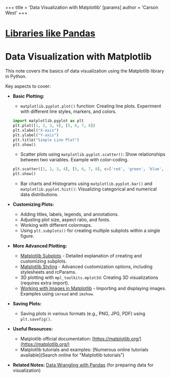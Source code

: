 +++
 title = 'Data Visualization with Matplotlib'
[params]
	author = 'Carson West'
+++
# [Libraries like Pandas](./../libraries-like-pandas/)
# Data Visualization with Matplotlib

This note covers the basics of data visualization using the Matplotlib library in Python.

Key aspects to cover:

* **Basic Plotting:**
    * `matplotlib.pyplot.plot()` function:  Creating line plots.  Experiment with different line styles, markers, and colors.
    ```python
    import matplotlib.pyplot as plt
    plt.plot([1, 2, 3, 4], [5, 6, 7, 8])
    plt.xlabel("X-axis")
    plt.ylabel("Y-axis")
    plt.title("Simple Line Plot")
    plt.show()
    ```
    * Scatter plots using `matplotlib.pyplot.scatter()`: Show relationships between two variables.  Example with color-coding.
    ```python
    plt.scatter([1, 2, 3, 4], [5, 6, 7, 8], c=['red', 'green', 'blue', 'yellow'])
    plt.show()
    ```
    * Bar charts and Histograms using `matplotlib.pyplot.bar()` and `matplotlib.pyplot.hist()`: Visualizing categorical and numerical data distributions.

* **Customizing Plots:**
    * Adding titles, labels, legends, and annotations.
    * Adjusting plot size, aspect ratio, and fonts.
    * Working with different colormaps.
    * Using `plt.subplots()` for creating multiple subplots within a single figure.

* **More Advanced Plotting:**
    * [Matplotlib Subplots](./../matplotlib-subplots/) -  Detailed explanation of creating and customizing subplots.
    * [Matplotlib Styling](./../matplotlib-styling/) -  Advanced customization options, including stylesheets and rcParams.
    * 3D plotting with `mpl_toolkits.mplot3d`: Creating 3D visualizations (requires extra import).
    * [Working with Images in Matplotlib](./../working-with-images-in-matplotlib/) - Importing and displaying images.  Examples using `imread` and `imshow`.


* **Saving Plots:**
    * Saving plots in various formats (e.g., PNG, JPG, PDF) using `plt.savefig()`.


* **Useful Resources:**
    * Matplotlib official documentation: [https://matplotlib.org/](https://matplotlib.org/)
    * Matplotlib tutorials and examples: [Numerous online tutorials available](Search online for "Matplotlib tutorials")

* **Related Notes:** [Data Wrangling with Pandas](./../data-wrangling-with-pandas/) (for preparing data for visualization)


